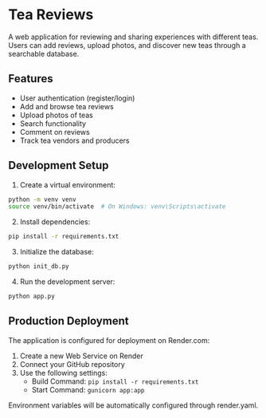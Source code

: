 # Tea Reviews

A web application for reviewing and sharing experiences with different teas. Users can add reviews, upload photos, and discover new teas through a searchable database.

## Features

- User authentication (register/login)
- Add and browse tea reviews
- Upload photos of teas
- Search functionality
- Comment on reviews
- Track tea vendors and producers

## Development Setup

1. Create a virtual environment:
```bash
python -m venv venv
source venv/bin/activate  # On Windows: venv\Scripts\activate
```

2. Install dependencies:
```bash
pip install -r requirements.txt
```

3. Initialize the database:
```bash
python init_db.py
```

4. Run the development server:
```bash
python app.py
```

## Production Deployment

The application is configured for deployment on Render.com:

1. Create a new Web Service on Render
2. Connect your GitHub repository
3. Use the following settings:
   - Build Command: `pip install -r requirements.txt`
   - Start Command: `gunicorn app:app`

Environment variables will be automatically configured through render.yaml.
